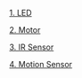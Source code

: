 [1. LED](https://github.com/iniyan-kannappan/GPIO/blob/master/1_LED/LED.md)

[2. Motor](https://github.com/iniyan-kannappan/GPIO/blob/master/2_Motors/Motor.md)

[3. IR Sensor](https://github.com/iniyan-kannappan/GPIO/blob/master/3_InfraRed-Sensor/sensor.md)

[4. Motion Sensor](https://github.com/iniyan-kannappan/GPIO/blob/master/4_Motion-Sensor/motion-sensor.md)

